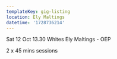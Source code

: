 ```yaml
---
templateKey: gig-listing
location: Ely Maltings
datetime: '1728736214'
---
```



Sat 12 Oct 13.30 Whites Ely Maltings - OEP 

2 x 45 mins sessions